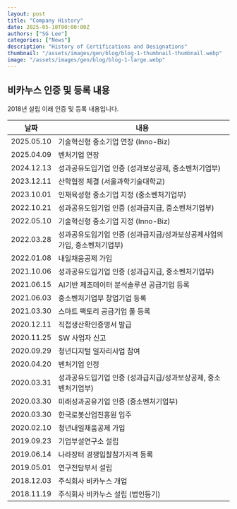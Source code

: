 ```yaml
---
layout: post
title: "Company History"
date: 2025-05-10T00:00:00Z
authors: ["SG Lee"]
categories: ["News"]
description: "History of Certifications and Designations"
thumbnail: "/assets/images/gen/blog/blog-1-thumbnail-thumbnail.webp"
image: "/assets/images/gen/blog/blog-1-large.webp"
---
```


## 비카누스 인증 및 등록 내용
2018년 설립 이래 인증 및 등록 내용입니다.

| 날짜        | 내용                                                                                     |
|-------------|------------------------------------------------------------------------------------------|
| 2025.05.10  | 기술혁신형 중소기업 연장 (Inno-Biz)                                                      |
| 2025.04.09  | 벤처기업 연장                                                                           |
| 2024.12.13  | 성과공유도입기업 인증 (성과보상공제, 중소벤처기업부)                                      |
| 2023.12.11  | 산학협정 체결 (서울과학기술대학교)                                                      |
| 2023.10.01  | 인재육성형 중소기업 지정 (중소벤처기업부)                                               |
| 2022.10.21  | 성과공유도입기업 인증 (성과급지급, 중소벤처기업부)                                       |
| 2022.05.10  | 기술혁신형 중소기업 지정 (Inno-Biz)                                                     |
| 2022.03.28  | 성과공유도입기업 인증 (성과급지급/성과보상공제사업의 가입, 중소벤처기업부)                 |
| 2022.01.08  | 내일채움공제 가입                                                                       |
| 2021.10.06  | 성과공유도입기업 인증 (성과급지급, 중소벤처기업부)                                       |
| 2021.06.15  | AI기반 제조데이터 분석솔루션 공급기업 등록                                              |
| 2021.06.03  | 중소벤처기업부 창업기업 등록                                                             |
| 2021.03.30  | 스마트 팩토리 공급기업 풀 등록                                                          |
| 2020.12.11  | 직접생산확인증명서 발급                                                                 |
| 2020.11.25  | SW 사업자 신고                                                                          |
| 2020.09.29  | 청년디지털 일자리사업 참여                                                             |
| 2020.04.20  | 벤처기업 인정                                                                           |
| 2020.03.31  | 성과공유도입기업 인증 (성과급지급/성과보상공제, 중소벤처기업부)                           |
| 2020.03.30  | 미래성과공유기업 인증 (중소벤처기업부)                                                    |
| 2020.03.30  | 한국로봇산업진흥원 입주                                                                  |
| 2020.02.10  | 청년내일채움공제 가입                                                                   |
| 2019.09.23  | 기업부설연구소 설립                                                                     |
| 2019.06.14  | 나라장터 경쟁입찰참가자격 등록                                                           |
| 2019.05.01  | 연구전담부서 설립                                                                       |
| 2018.12.03  | 주식회사 비카누스 개업                                                                  |
| 2018.11.19  | 주식회사 비카누스 설립 (법인등기)                                                       |

